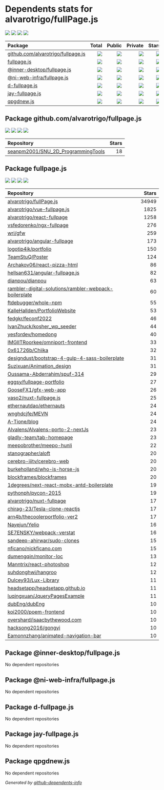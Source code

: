 # Dependents stats for alvarotrigo/fullPage.js

[![](https://img.shields.io/static/v1?label=Used%20by&message=56&color=informational&logo=slickpic)](https://github.com/alvarotrigo/fullPage.js/network/dependents)
[![](https://img.shields.io/static/v1?label=Used%20by%20(public)&message=56&color=informational&logo=slickpic)](https://github.com/alvarotrigo/fullPage.js/network/dependents)
[![](https://img.shields.io/static/v1?label=Used%20by%20(private)&message=-56&color=informational&logo=slickpic)](https://github.com/alvarotrigo/fullPage.js/network/dependents)
[![](https://img.shields.io/static/v1?label=Used%20by%20(stars)&message=18&color=informational&logo=slickpic)](https://github.com/alvarotrigo/fullPage.js/network/dependents)

| Package    | Total  | Public | Private | Stars |
| :--------  | -----: | -----: | -----:  | ----: |
| [github.com/alvarotrigo/fullpage.js](#package-github.comalvarotrigofullpage.js)    | [![](https://img.shields.io/static/v1?label=Used%20by&message=1&color=informational&logo=slickpic)](https://github.com/alvarotrigo/fullPage.js/network/dependents?package_id=UGFja2FnZS0zNjQ4NTM1NzU1)  | [![](https://img.shields.io/static/v1?label=Used%20by%20(public)&message=1&color=informational&logo=slickpic)](https://github.com/alvarotrigo/fullPage.js/network/dependents?package_id=UGFja2FnZS0zNjQ4NTM1NzU1) | [![](https://img.shields.io/static/v1?label=Used%20by%20(private)&message=-1&color=informational&logo=slickpic)](https://github.com/alvarotrigo/fullPage.js/network/dependents?package_id=UGFja2FnZS0zNjQ4NTM1NzU1) | [![](https://img.shields.io/static/v1?label=Used%20by%20(stars)&message=18&color=informational&logo=slickpic)](https://github.com/alvarotrigo/fullPage.js/network/dependents?package_id=UGFja2FnZS0zNjQ4NTM1NzU1) |
| [fullpage.js](#package-fullpage.js)    | [![](https://img.shields.io/static/v1?label=Used%20by&message=55&color=informational&logo=slickpic)](https://github.com/alvarotrigo/fullPage.js/network/dependents?package_id=UGFja2FnZS0xMzc4NDcwNA%3D%3D)  | [![](https://img.shields.io/static/v1?label=Used%20by%20(public)&message=55&color=informational&logo=slickpic)](https://github.com/alvarotrigo/fullPage.js/network/dependents?package_id=UGFja2FnZS0xMzc4NDcwNA%3D%3D) | [![](https://img.shields.io/static/v1?label=Used%20by%20(private)&message=-55&color=informational&logo=slickpic)](https://github.com/alvarotrigo/fullPage.js/network/dependents?package_id=UGFja2FnZS0xMzc4NDcwNA%3D%3D) | [![](https://img.shields.io/static/v1?label=Used%20by%20(stars)&message=0&color=informational&logo=slickpic)](https://github.com/alvarotrigo/fullPage.js/network/dependents?package_id=UGFja2FnZS0xMzc4NDcwNA%3D%3D) |
| [@inner-desktop/fullpage.js](#package-inner-desktopfullpage.js)    | [![](https://img.shields.io/static/v1?label=Used%20by&message=0&color=informational&logo=slickpic)](https://github.com/alvarotrigo/fullPage.js/network/dependents?package_id=UGFja2FnZS0xMjg3MTY3MDk4)  | [![](https://img.shields.io/static/v1?label=Used%20by%20(public)&message=0&color=informational&logo=slickpic)](https://github.com/alvarotrigo/fullPage.js/network/dependents?package_id=UGFja2FnZS0xMjg3MTY3MDk4) | [![](https://img.shields.io/static/v1?label=Used%20by%20(private)&message=0&color=informational&logo=slickpic)](https://github.com/alvarotrigo/fullPage.js/network/dependents?package_id=UGFja2FnZS0xMjg3MTY3MDk4) | [![](https://img.shields.io/static/v1?label=Used%20by%20(stars)&message=0&color=informational&logo=slickpic)](https://github.com/alvarotrigo/fullPage.js/network/dependents?package_id=UGFja2FnZS0xMjg3MTY3MDk4) |
| [@ni-web-infra/fullpage.js](#package-ni-web-infrafullpage.js)    | [![](https://img.shields.io/static/v1?label=Used%20by&message=0&color=informational&logo=slickpic)](https://github.com/alvarotrigo/fullPage.js/network/dependents?package_id=UGFja2FnZS0zNzc5NTg3NDYz)  | [![](https://img.shields.io/static/v1?label=Used%20by%20(public)&message=0&color=informational&logo=slickpic)](https://github.com/alvarotrigo/fullPage.js/network/dependents?package_id=UGFja2FnZS0zNzc5NTg3NDYz) | [![](https://img.shields.io/static/v1?label=Used%20by%20(private)&message=0&color=informational&logo=slickpic)](https://github.com/alvarotrigo/fullPage.js/network/dependents?package_id=UGFja2FnZS0zNzc5NTg3NDYz) | [![](https://img.shields.io/static/v1?label=Used%20by%20(stars)&message=0&color=informational&logo=slickpic)](https://github.com/alvarotrigo/fullPage.js/network/dependents?package_id=UGFja2FnZS0zNzc5NTg3NDYz) |
| [d-fullpage.js](#package-d-fullpage.js)    | [![](https://img.shields.io/static/v1?label=Used%20by&message=0&color=informational&logo=slickpic)](https://github.com/alvarotrigo/fullPage.js/network/dependents?package_id=UGFja2FnZS00MTA5NTIwMzg0)  | [![](https://img.shields.io/static/v1?label=Used%20by%20(public)&message=0&color=informational&logo=slickpic)](https://github.com/alvarotrigo/fullPage.js/network/dependents?package_id=UGFja2FnZS00MTA5NTIwMzg0) | [![](https://img.shields.io/static/v1?label=Used%20by%20(private)&message=0&color=informational&logo=slickpic)](https://github.com/alvarotrigo/fullPage.js/network/dependents?package_id=UGFja2FnZS00MTA5NTIwMzg0) | [![](https://img.shields.io/static/v1?label=Used%20by%20(stars)&message=0&color=informational&logo=slickpic)](https://github.com/alvarotrigo/fullPage.js/network/dependents?package_id=UGFja2FnZS00MTA5NTIwMzg0) |
| [jay-fullpage.js](#package-jay-fullpage.js)    | [![](https://img.shields.io/static/v1?label=Used%20by&message=0&color=informational&logo=slickpic)](https://github.com/alvarotrigo/fullPage.js/network/dependents?package_id=UGFja2FnZS02MTExNjMzMQ%3D%3D)  | [![](https://img.shields.io/static/v1?label=Used%20by%20(public)&message=0&color=informational&logo=slickpic)](https://github.com/alvarotrigo/fullPage.js/network/dependents?package_id=UGFja2FnZS02MTExNjMzMQ%3D%3D) | [![](https://img.shields.io/static/v1?label=Used%20by%20(private)&message=0&color=informational&logo=slickpic)](https://github.com/alvarotrigo/fullPage.js/network/dependents?package_id=UGFja2FnZS02MTExNjMzMQ%3D%3D) | [![](https://img.shields.io/static/v1?label=Used%20by%20(stars)&message=0&color=informational&logo=slickpic)](https://github.com/alvarotrigo/fullPage.js/network/dependents?package_id=UGFja2FnZS02MTExNjMzMQ%3D%3D) |
| [qpgdnew.js](#package-qpgdnew.js)    | [![](https://img.shields.io/static/v1?label=Used%20by&message=0&color=informational&logo=slickpic)](https://github.com/alvarotrigo/fullPage.js/network/dependents?package_id=UGFja2FnZS0yNzE2MjEyNTg1)  | [![](https://img.shields.io/static/v1?label=Used%20by%20(public)&message=0&color=informational&logo=slickpic)](https://github.com/alvarotrigo/fullPage.js/network/dependents?package_id=UGFja2FnZS0yNzE2MjEyNTg1) | [![](https://img.shields.io/static/v1?label=Used%20by%20(private)&message=0&color=informational&logo=slickpic)](https://github.com/alvarotrigo/fullPage.js/network/dependents?package_id=UGFja2FnZS0yNzE2MjEyNTg1) | [![](https://img.shields.io/static/v1?label=Used%20by%20(stars)&message=0&color=informational&logo=slickpic)](https://github.com/alvarotrigo/fullPage.js/network/dependents?package_id=UGFja2FnZS0yNzE2MjEyNTg1) |

## Package github.com/alvarotrigo/fullpage.js

[![](https://img.shields.io/static/v1?label=Used%20by&message=1&color=informational&logo=slickpic)](https://github.com/alvarotrigo/fullPage.js/network/dependents?package_id=UGFja2FnZS0zNjQ4NTM1NzU1)
[![](https://img.shields.io/static/v1?label=Used%20by%20(public)&message=1&color=informational&logo=slickpic)](https://github.com/alvarotrigo/fullPage.js/network/dependents?package_id=UGFja2FnZS0zNjQ4NTM1NzU1)
[![](https://img.shields.io/static/v1?label=Used%20by%20(private)&message=-1&color=informational&logo=slickpic)](https://github.com/alvarotrigo/fullPage.js/network/dependents?package_id=UGFja2FnZS0zNjQ4NTM1NzU1)
[![](https://img.shields.io/static/v1?label=Used%20by%20(stars)&message=18&color=informational&logo=slickpic)](https://github.com/alvarotrigo/fullPage.js/network/dependents?package_id=UGFja2FnZS0zNjQ4NTM1NzU1)

| Repository | Stars  |
| :--------  | -----: |
|[seanpm2001/SNU_2D_ProgrammingTools](https://github.com/seanpm2001/SNU_2D_ProgrammingTools) | 18 |

## Package fullpage.js

[![](https://img.shields.io/static/v1?label=Used%20by&message=55&color=informational&logo=slickpic)](https://github.com/alvarotrigo/fullPage.js/network/dependents?package_id=UGFja2FnZS0xMzc4NDcwNA%3D%3D)
[![](https://img.shields.io/static/v1?label=Used%20by%20(public)&message=55&color=informational&logo=slickpic)](https://github.com/alvarotrigo/fullPage.js/network/dependents?package_id=UGFja2FnZS0xMzc4NDcwNA%3D%3D)
[![](https://img.shields.io/static/v1?label=Used%20by%20(private)&message=-55&color=informational&logo=slickpic)](https://github.com/alvarotrigo/fullPage.js/network/dependents?package_id=UGFja2FnZS0xMzc4NDcwNA%3D%3D)
[![](https://img.shields.io/static/v1?label=Used%20by%20(stars)&message=0&color=informational&logo=slickpic)](https://github.com/alvarotrigo/fullPage.js/network/dependents?package_id=UGFja2FnZS0xMzc4NDcwNA%3D%3D)

| Repository | Stars  |
| :--------  | -----: |
|[alvarotrigo/fullPage.js](https://github.com/alvarotrigo/fullPage.js) | 34949 |
|[alvarotrigo/vue-fullpage.js](https://github.com/alvarotrigo/vue-fullpage.js) | 1825 |
|[alvarotrigo/react-fullpage](https://github.com/alvarotrigo/react-fullpage) | 1258 |
|[vsfedorenko/ngx-fullpage](https://github.com/vsfedorenko/ngx-fullpage) | 276 |
|[wri/gfw](https://github.com/wri/gfw) | 259 |
|[alvarotrigo/angular-fullpage](https://github.com/alvarotrigo/angular-fullpage) | 173 |
|[logotip4ik/portfolio](https://github.com/logotip4ik/portfolio) | 150 |
|[TeamStuQ/Poster](https://github.com/TeamStuQ/Poster) | 124 |
|[Archakov06/react-pizza-html](https://github.com/Archakov06/react-pizza-html) | 86 |
|[hellsan631/angular-fullpage.js](https://github.com/hellsan631/angular-fullpage.js) | 82 |
|[dianpou/dianpou](https://github.com/dianpou/dianpou) | 63 |
|[rambler-digital-solutions/rambler-webpack-boilerplate](https://github.com/rambler-digital-solutions/rambler-webpack-boilerplate) | 60 |
|[ftdebugger/whole-npm](https://github.com/ftdebugger/whole-npm) | 55 |
|[KalleHallden/PortfolioWebsite](https://github.com/KalleHallden/PortfolioWebsite) | 53 |
|[fedgkr/feconf2022](https://github.com/fedgkr/feconf2022) | 46 |
|[IvanZhuck/kosher_wp_seeder](https://github.com/IvanZhuck/kosher_wp_seeder) | 44 |
|[yesfordev/homedong](https://github.com/yesfordev/homedong) | 40 |
|[IMGIITRoorkee/omniport-frontend](https://github.com/IMGIITRoorkee/omniport-frontend) | 33 |
|[0x61726b/Chiika](https://github.com/0x61726b/Chiika) | 32 |
|[designdust/bootstrap-4-gulp-4-sass-boilerplate](https://github.com/designdust/bootstrap-4-gulp-4-sass-boilerplate) | 31 |
|[Suzixuan/Animation_design](https://github.com/Suzixuan/Animation_design) | 31 |
|[Oussama-Abderrahim/spuf-314](https://github.com/Oussama-Abderrahim/spuf-314) | 29 |
|[eggsy/fullpage-portfolio](https://github.com/eggsy/fullpage-portfolio) | 27 |
|[GooseFX1/gfx-web-app](https://github.com/GooseFX1/gfx-web-app) | 26 |
|[vaso2/nuxt-fullpage.js](https://github.com/vaso2/nuxt-fullpage.js) | 25 |
|[ethernautdao/ethernauts](https://github.com/ethernautdao/ethernauts) | 24 |
|[wnghdcjfe/MEVN](https://github.com/wnghdcjfe/MEVN) | 24 |
|[A-Tione/blog](https://github.com/A-Tione/blog) | 24 |
|[Alvalens/Alvalens-porto-2-nextJs](https://github.com/Alvalens/Alvalens-porto-2-nextJs) | 23 |
|[gladly-team/tab-homepage](https://github.com/gladly-team/tab-homepage) | 23 |
|[meepobrother/meepo-hunli](https://github.com/meepobrother/meepo-hunli) | 22 |
|[stanographer/aloft](https://github.com/stanographer/aloft) | 20 |
|[cerebro-iiitv/cerebro-web](https://github.com/cerebro-iiitv/cerebro-web) | 20 |
|[burkeholland/who-is-horse-js](https://github.com/burkeholland/who-is-horse-js) | 20 |
|[blockframes/blockframes](https://github.com/blockframes/blockframes) | 20 |
|[1degrees/next-react-mobx-antd-boilerplate](https://github.com/1degrees/next-react-mobx-antd-boilerplate) | 19 |
|[pythonph/pycon-2015](https://github.com/pythonph/pycon-2015) | 19 |
|[alvarotrigo/nuxt-fullpage](https://github.com/alvarotrigo/nuxt-fullpage) | 17 |
|[chirag-23/Tesla-clone-reactjs](https://github.com/chirag-23/Tesla-clone-reactjs) | 17 |
|[arn4b/thecoolerportfolio-ver2](https://github.com/arn4b/thecoolerportfolio-ver2) | 17 |
|[Nayejun/Yelio](https://github.com/Nayejun/Yelio) | 16 |
|[SE7ENSKY/webpack-verstat](https://github.com/SE7ENSKY/webpack-verstat) | 16 |
|[sandeep-ahirwar/sudo-clones](https://github.com/sandeep-ahirwar/sudo-clones) | 15 |
|[nficano/nickficano.com](https://github.com/nficano/nickficano.com) | 15 |
|[dumengqin/monitor-loc](https://github.com/dumengqin/monitor-loc) | 13 |
|[Manntrix/react-photoshop](https://github.com/Manntrix/react-photoshop) | 12 |
|[suhdonghwi/hangroo](https://github.com/suhdonghwi/hangroo) | 12 |
|[Dulcey93/Lux-Library](https://github.com/Dulcey93/Lux-Library) | 11 |
|[headsetapp/headsetapp.github.io](https://github.com/headsetapp/headsetapp.github.io) | 11 |
|[luqingxuan/JqueryPagesExample](https://github.com/luqingxuan/JqueryPagesExample) | 11 |
|[dubEng/dubEng](https://github.com/dubEng/dubEng) | 10 |
|[koi2000/poem-frontend](https://github.com/koi2000/poem-frontend) | 10 |
|[overshard/isaacbythewood.com](https://github.com/overshard/isaacbythewood.com) | 10 |
|[hacksong2016/gongyi](https://github.com/hacksong2016/gongyi) | 10 |
|[Eamonnzhang/animated-navigation-bar](https://github.com/Eamonnzhang/animated-navigation-bar) | 10 |

## Package @inner-desktop/fullpage.js

No dependent repositories

## Package @ni-web-infra/fullpage.js

No dependent repositories

## Package d-fullpage.js

No dependent repositories

## Package jay-fullpage.js

No dependent repositories

## Package qpgdnew.js

No dependent repositories

_Generated by [github-dependents-info](https://github.com/nvuillam/github-dependents-info)_